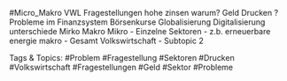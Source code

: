  #Micro_Makro VWL Fragestellungen
   hohe zinsen warum?
   Geld Drucken ?
   Probleme im Finanzsystem
   Börsenkurse
   Globalisierung
   Digitalisierung
 unterschiede Mirko Makro
   Mikro
    - Einzelne Sektoren
    - z.b. erneuerbare energie
   makro
    - Gesamt Volkswirtschaft
    - Subtopic 2

   Tags & Topics:
   #Problem
   #Fragestellung
   #Sektoren
   #Drucken
   #Volkswirtschaft
   #Fragestellungen
   #Geld
   #Sektor
   #Probleme